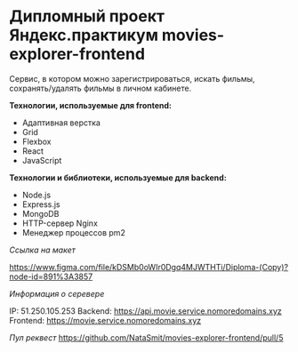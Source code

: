 # Дипломный проект Яндекс.практикум movies-explorer-frontend

Сервис, в котором можно зарегистрироваться, искать фильмы, сохранять/удалять фильмы в личном кабинете.  

**Технологии, используемые для frontend:**

- Адаптивная верстка
- Grid
- Flexbox
- React
- JavaScript

**Технологии и библиотеки, используемые для backend:**
- Node.js
- Express.js
- MongoDB
- HTTP-сервер Nginx
- Менеджер процессов pm2

*Ссылка на макет*  

https://www.figma.com/file/kDSMb0oWIr0Dgq4MJWTHTi/Diploma-(Copy)?node-id=891%3A3857

*Информация о серевере*

IP: 51.250.105.253
Backend: https://api.movie.service.nomoredomains.xyz  
Frontend: https://movie.service.nomoredomains.xyz  

*Пул реквест* https://github.com/NataSmit/movies-explorer-frontend/pull/5
